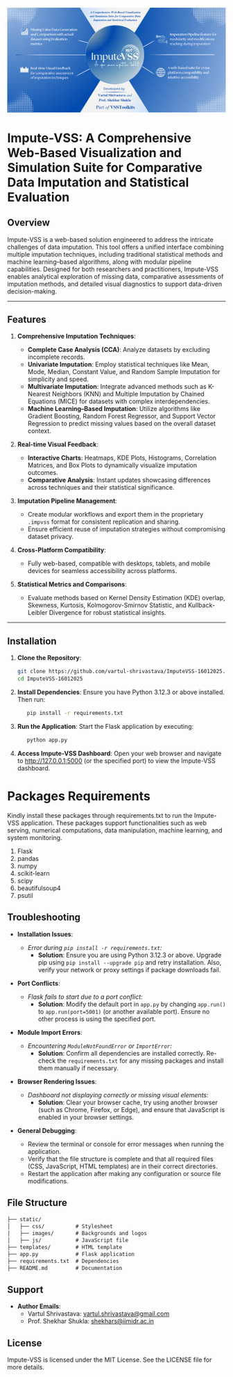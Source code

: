 ![Impute-VSS Dashboard](static/images/header.png "Impute-VSS Dashboard")

# Impute-VSS: A Comprehensive Web-Based Visualization and Simulation Suite for Comparative Data Imputation and Statistical Evaluation

## Overview
Impute-VSS is a web-based solution engineered to address the intricate challenges of data imputation. This tool offers a unified interface combining multiple imputation techniques, including traditional statistical methods and machine learning–based algorithms, along with modular pipeline capabilities. Designed for both researchers and practitioners, Impute-VSS enables analytical exploration of missing data, comparative assessments of imputation methods, and detailed visual diagnostics to support data-driven decision-making.

---

## Features

1. **Comprehensive Imputation Techniques**:
   - **Complete Case Analysis (CCA)**: Analyze datasets by excluding incomplete records.
   - **Univariate Imputation**: Employ statistical techniques like Mean, Mode, Median, Constant Value, and Random Sample Imputation for simplicity and speed.
   - **Multivariate Imputation**: Integrate advanced methods such as K-Nearest Neighbors (KNN) and Multiple Imputation by Chained Equations (MICE) for datasets with complex interdependencies.
   - **Machine Learning–Based Imputation**: Utilize algorithms like Gradient Boosting, Random Forest Regressor, and Support Vector Regression to predict missing values based on the overall dataset context.

2. **Real-time Visual Feedback**:
   - **Interactive Charts**: Heatmaps, KDE Plots, Histograms, Correlation Matrices, and Box Plots to dynamically visualize imputation outcomes.
   - **Comparative Analysis**: Instant updates showcasing differences across techniques and their statistical significance.

3. **Imputation Pipeline Management**:
   - Create modular workflows and export them in the proprietary `.impvss` format for consistent replication and sharing.
   - Ensure efficient reuse of imputation strategies without compromising dataset privacy.

4. **Cross-Platform Compatibility**:
   - Fully web-based, compatible with desktops, tablets, and mobile devices for seamless accessibility across platforms.

5. **Statistical Metrics and Comparisons**:
   - Evaluate methods based on Kernel Density Estimation (KDE) overlap, Skewness, Kurtosis, Kolmogorov-Smirnov Statistic, and Kullback-Leibler Divergence for robust statistical insights.

---

## Installation

1. **Clone the Repository**:
   ```bash
   git clone https://github.com/vartul-shrivastava/ImputeVSS-16012025.git
   cd ImputeVSS-16012025
2. **Install Dependencies**: Ensure you have Python 3.12.3 or above installed. Then run:
   ```bash
      pip install -r requirements.txt
3. **Run the Application**: Start the Flask application by executing:
   ```bash
      python app.py
4. **Access Impute-VSS Dashboard**: Open your web browser and navigate to http://127.0.0.1:5000 (or the specified port) to view the Impute-VSS dashboard.

# Packages Requirements
Kindly install these packages through requirements.txt to run the Impute-VSS application. These packages support functionalities such as web serving, numerical computations, data manipulation, machine learning, and system monitoring.

1. Flask
2. pandas
3. numpy
4. scikit-learn
5. scipy
6. beautifulsoup4
7. psutil

## Troubleshooting

- **Installation Issues**:
  - *Error during `pip install -r requirements.txt`:*
    - **Solution**: Ensure you are using Python 3.12.3 or above. Upgrade pip using `pip install --upgrade pip` and retry installation. Also, verify your network or proxy settings if package downloads fail.

- **Port Conflicts**:
  - *Flask fails to start due to a port conflict:*
    - **Solution**: Modify the default port in `app.py` by changing `app.run()` to `app.run(port=5001)` (or another available port). Ensure no other process is using the specified port.

- **Module Import Errors**:
  - *Encountering `ModuleNotFoundError` or `ImportError`:*
    - **Solution**: Confirm all dependencies are installed correctly. Re-check the `requirements.txt` for any missing packages and install them manually if necessary.

- **Browser Rendering Issues**:
  - *Dashboard not displaying correctly or missing visual elements:*
    - **Solution**: Clear your browser cache, try using another browser (such as Chrome, Firefox, or Edge), and ensure that JavaScript is enabled in your browser settings.

- **General Debugging**:
  - Review the terminal or console for error messages when running the application.
  - Verify that the file structure is complete and that all required files (CSS, JavaScript, HTML templates) are in their correct directories.
  - Restart the application after making any configuration or source file modifications.


## File Structure
```
├── static/
│   ├── css/          # Stylesheet
│   ├── images/       # Backgrounds and logos
│   ├── js/           # JavaScript file
├── templates/        # HTML template
├── app.py            # Flask application
├── requirements.txt  # Dependencies
├── README.md         # Documentation
```

## Support
- **Author Emails**: 
  - Vartul Shrivastava: vartul.shrivastava@gmail.com
  - Prof. Shekhar Shukla: shekhars@iimidr.ac.in

## License
Impute-VSS is licensed under the MIT License. See the LICENSE file for more details.